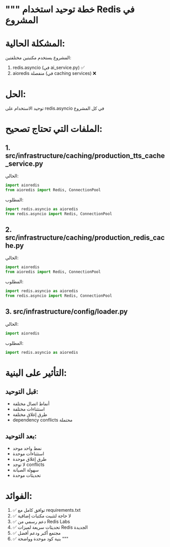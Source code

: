 """
خطة توحيد استخدام Redis في المشروع
===================================

# المشكلة الحالية:
المشروع يستخدم مكتبتين مختلفتين:
1. redis.asyncio (في ai_service.py) ✅
2. aioredis منفصلة (في caching services) ❌

# الحل:
توحيد الاستخدام على redis.asyncio في كل المشروع

# الملفات التي تحتاج تصحيح:

## 1. src/infrastructure/caching/production_tts_cache_service.py
الحالي:
```python
import aioredis
from aioredis import Redis, ConnectionPool
```

المطلوب:
```python
import redis.asyncio as aioredis
from redis.asyncio import Redis, ConnectionPool
```

## 2. src/infrastructure/caching/production_redis_cache.py
الحالي:
```python
import aioredis
from aioredis import Redis, ConnectionPool
```

المطلوب:
```python
import redis.asyncio as aioredis
from redis.asyncio import Redis, ConnectionPool
```

## 3. src/infrastructure/config/loader.py
الحالي:
```python
import aioredis
```

المطلوب:
```python
import redis.asyncio as aioredis
```

# التأثير على البنية:

## قبل التوحيد:
- أنماط اتصال مختلفة
- استثناءات مختلفة
- طرق إغلاق مختلفة
- dependency conflicts محتملة

## بعد التوحيد:
- نمط واحد موحد
- استثناءات موحدة
- طرق إغلاق موحدة
- لا توجد conflicts
- سهولة الصيانة
- تحديثات موحدة

# الفوائد:
1. ✅ توافق كامل مع requirements.txt
2. ✅ لا حاجة لتثبيت مكتبات إضافية
3. ✅ دعم رسمي من Redis Labs
4. ✅ تحديثات سريعة لميزات Redis الجديدة
5. ✅ مجتمع أكبر ودعم أفضل
6. ✅ بنية كود موحدة وواضحة
"""
